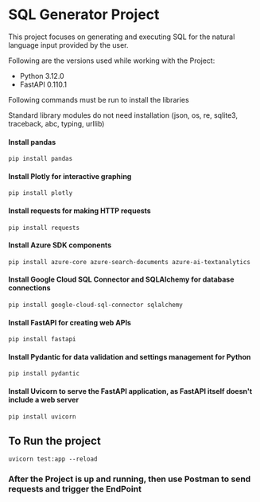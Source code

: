 # SQL Generator Project

This project focuses on generating and executing SQL for the natural language input provided by the user. 

Following are the versions used while working with the Project:
- Python    3.12.0
- FastAPI   0.110.1

Following commands must be run to install the libraries

Standard library modules do not need installation (json, os, re, sqlite3, traceback, abc, typing, urllib)

#### Install pandas
```pip install pandas```

#### Install Plotly for interactive graphing
```pip install plotly```

#### Install requests for making HTTP requests
```pip install requests```

#### Install Azure SDK components
```pip install azure-core azure-search-documents azure-ai-textanalytics```

#### Install Google Cloud SQL Connector and SQLAlchemy for database connections
```pip install google-cloud-sql-connector sqlalchemy```

#### Install FastAPI for creating web APIs
```pip install fastapi```

#### Install Pydantic for data validation and settings management for Python
```pip install pydantic```

#### Install Uvicorn to serve the FastAPI application, as FastAPI itself doesn't include a web server
```pip install uvicorn```

## To Run the project
```uvicorn test:app --reload```

### After the Project is up and running, then use Postman to send requests and trigger the EndPoint
